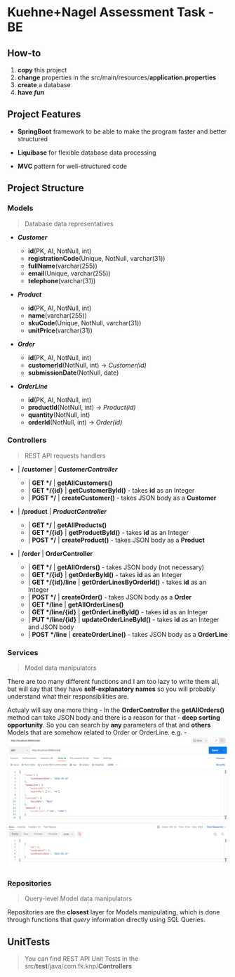# Kuehne+Nagel Assessment Task - BE

## How-to

1. **copy** this project
2. **change** properties in the src/main/resources/**application.properties**
3. **create** a database
4. **have** **_fun_**

## Project Features

- **SpringBoot** framework to be able to make the program faster and better structured

- **Liquibase** for flexible database data processing

- **MVC** pattern for well-structured code

## Project Structure

### Models

> Database data representatives

- **_Customer_**

  - **id**(PK, AI, NotNull, int)
  - **registrationCode**(Unique, NotNull, varchar(31))
  - **fullName**(varchar(255))
  - **email**(Unique, varchar(255))
  - **telephone**(varchar(31))

- **_Product_**

  - **id**(PK, AI, NotNull, int)
  - **name**(varchar(255))
  - **skuCode**(Unique, NotNull, varchar(31))
  - **unitPrice**(varchar(31))

- **_Order_**

  - **id**(PK, AI, NotNull, int)
  - **customerId**(NotNull, int) -> _Customer(id)_
  - **submissionDate**(NotNull, date)

- **_OrderLine_**
  - **id**(PK, AI, NotNull, int)
  - **productId**(NotNull, int) -> _Product(id)_
  - **quantity**(NotNull, int)
  - **orderId**(NotNull, int) -> _Order(id)_

### Controllers

> REST API requests handlers

- | **/customer** | **_CustomerController_**

  - | **GET \*/** | **getAllCustomers()**
  - | **GET \*/{id}** | **getCustomerById()** - takes **id** as an Integer
  - | **POST \*/** | **createCustomer()** - takes JSON body as a **Customer**

- | **/product** | **_ProductController_**

  - | **GET \*/** | **getAllProducts()**
  - | **GET \*/{id}** | **getProductById()** - takes **id** as an Integer
  - | **POST \*/** | **createProduct()** - takes JSON body as a **Product**

- | **/order** | **OrderController**
  - | **GET \*/** | **getAllOrders()** - takes JSON body (not necessary)
  - | **GET \*/{id}** | **getOrderById()** - takes **id** as an Integer
  - | **GET \*/{id}/line** | **getOrderLinesByOrderId()** - takes **id** as an Integer
  - | **POST \*/** | **createOrder()** - takes JSON body as a **Order**
  - | **GET \*/line** | **getAllOrderLines()**
  - | **GET \*/line/{id}** | **getOrderLineById()** - takes **id** as an Integer
  - | **PUT \*/line/{id}** | **updateOrderLineById()** - takes **id** as an Integer and JSON body
  - | **POST \*/line** | **createOrderLine()** - takes JSON body as a **OrderLine**

### Services

> Model data manipulators

There are too many different functions and I am too lazy to write them all, but will say that they have **self-explanatory names** so you will probably understand what their responsibilities are.

Actualy will say one more thing - In the **OrderController** the **getAllOrders()** method can take JSON body and there is a reason for that - **deep sorting opportunity**. So you can search by **any** parameters of that and **others** Models that are somehow related to Order or OrderLine. e.g. -
![filterExample](./gitsrc/filterExample.png)

### Repositories

> Query-level Model data manipulators

Repositories are the **closest** layer for Models manipulating, which is done through functions that _query_ information directly using SQL Queries.

## UnitTests

> You can find REST API Unit Tests in the src/**test**/java/com.fk.knp/**Controllers**
